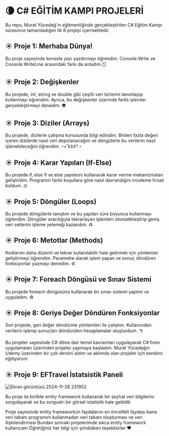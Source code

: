 # 🌘 C# EĞİTİM KAMPI PROJELERİ

Bu repo, Murat Yücedağ'ın eğitmenliğinde gerçekleştirilen C# Eğitim Kampı süresince tamamladığım ilk 8 projeyi içermektedir.

## ☀️ Proje 1: Merhaba Dünya!
Bu proje sayesinde konsola yazı yazdırmayı öğrendim. Console.Write ve Console.WriteLine arasındaki farkı da anladım.🪞

## ☀️ Proje 2: Değişkenler
Bu projede, int, string ve double gibi çeşitli veri türlerini tanımlayıp kullanmayı öğrendim. Ayrıca, bu değişkenler üzerinde farklı işlemler gerçekleştirmeyi denedim.  👽

## ☀️ Proje 3: Diziler (Arrays)
Bu projede, dizilerle çalışma konusunda bilgi edindim. Birden fazla değeri içeren dizilerde nasıl veri depolanacağını ve döngülerle bu verilerin nasıl işlenebileceğini öğrendim. ⋆⭒˚𖠋𖠋𖠋*.⋆

## ☀️ Proje 4: Karar Yapıları (If-Else)
Bu projede if, else if ve else yapılarını kullanarak karar verme mekanizmaları geliştirdim. Programın farklı koşullara göre nasıl davrandığını inceleme fırsatı buldum. ⚖️

## ☀️ Proje 5: Döngüler (Loops)
Bu projede döngülerle tanıştım ve bu yapıları süre boyunca kullanmayı öğrendim. Döngüler aracılığıyla tekrarlayan işlemleri otomatikleştirip geniş veri setlerini işleme yeteneği kazandım. ♻️

## ☀️ Proje 6: Metotlar (Methods)
Kodlarımı daha düzenli ve tekrar kullanılabilir hale getirmek için yöntemler geliştirmeyi öğrendim. Parametre alarak işlem yapan ve sonuç döndüren fonksiyonlar yazmayı denedim. ⚙️

## ☀️ Proje 7: Foreach Döngüsü ve Sınav Sistemi
Bu projede foreach döngüsünü kullanarak bir sınav sistemi yaptım ve uyguladım. ♻️

## ☀️ Proje 8: Geriye Değer Döndüren Fonksiyonlar
Son projede, geri değer döndürme yöntemleri ile çalıştım. Kullanıcıdan verilerin işlenip sonuçları döndürülen hesaplamalar oluşturdum. 🪃

Bu projeler sayesinde C# diline dair temel kavramları uygulayarak C# from uygulamaları üzerinden projeler yapmaya başladım. 
Murat Yücedağın Udemy üzerinden bir çok dersini aldım ve aklımda olan projeler için kendimi eğitiyorum

## ☀️ Proje 9: EFTravel İstatsistik Paneli
![Ekran görüntüsü 2024-11-26 231952](https://github.com/user-attachments/assets/cd78bbc8-7cba-42ef-b151-13f3bc7535d4)

Bu proje ile birlikte entity framework kullanarak bir seyhat veri bilgilerini sorgulayarak ve bu sorgualrı bir görsel istatistik hale getitdik

Proje sayesinde entity frameworkün faydalarını en öncellikli faydası bana veri tabanı programını kullanmadan veri tabanı oluşturması ve veri ilişkilendirmesi
Bundan sonraki projelerimde sıkca entity framework kullanıcam 
Öğretiğiniz her bilgi için şimdideen teşekkürler ♥
